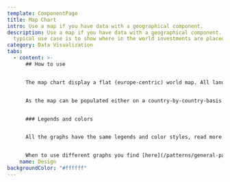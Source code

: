 ```yaml
---
template: ComponentPage
title: Map Chart
intro: Use a map if you have data with a geographical component.
description: Use a map if you have data with a geographical component. The
  typical use case is to show where in the world investments are placed.
category: Data Visualization
tabs:
  - content: >-
      ## How to use


      The map chart display a flat (europe-centric) world map. All land mass is grey by default, and as the map is populated the countries/regions with data associated to them are coloured by the [LFUI map colours](/patterns/general-patterns/graphs-and-when-to-use-them#color).


      As the map can be populated either on a country-by-country-basis or divided into regions, it is important to make sure that the legend corresponds to what is shown on the map.


      ### Legends and colors


      All the graphs have the same legends and color styles, read more [here](/patterns/general-patterns/graphs-and-when-to-use-them#the-different-parts).


      When to use different graphs you find [here](/patterns/general-patterns/graphs-and-when-to-use-them#type-of-graph).
    name: Design
backgroundColor: "#ffffff"
---
```

